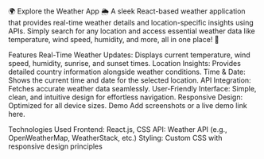 🌍 Explore the Weather App 🌦️
A sleek React-based weather application that provides real-time weather details and location-specific insights using APIs. 
Simply search for any location and access essential weather data like temperature, wind speed, humidity, and more, all in one place! 🌟

Features
Real-Time Weather Updates: Displays current temperature, wind speed, humidity, sunrise, and sunset times.
Location Insights: Provides detailed country information alongside weather conditions.
Time & Date: Shows the current time and date for the selected location.
API Integration: Fetches accurate weather data seamlessly.
User-Friendly Interface: Simple, clean, and intuitive design for effortless navigation.
Responsive Design: Optimized for all device sizes.
Demo
Add screenshots or a live demo link here.

Technologies Used
Frontend: React.js, CSS
API: Weather API (e.g., OpenWeatherMap, WeatherStack, etc.)
Styling: Custom CSS with responsive design principles
